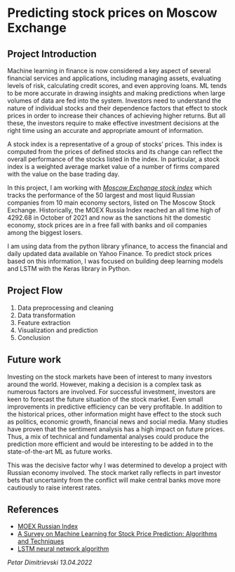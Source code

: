# Predicting stock prices on Moscow Exchange

## Project Introduction
Machine learning in finance is now considered a key aspect of several financial services and applications, including managing assets, evaluating levels of risk, calculating credit scores, and even approving loans. ML tends to be more accurate in drawing insights and making predictions when large volumes of data are fed into the system. Investors need to understand the nature of individual stocks and their dependence factors that effect to stock prices in order to increase their chances of achieving higher returns. But all these, the investors require to make effective investment decisions at the right time using an accurate and appropriate amount of information.

A stock index is a representative of a group of stocks’ prices. This index is computed from the prices of defined stocks and its change can reflect the overall performance of the stocks listed in the index. In particular, a stock index is a weighted average market value of a number of firms compared with the value on the base trading day. 

In this project, I am working with *[Moscow Exchange stock index](https://uk.finance.yahoo.com/quote/IMOEX.ME?p=IMOEX.ME)* which tracks the performance of the 50 largest and most liquid Russian companies from 10 main economy sectors, listed on The Moscow Stock Exchange. Historically, the MOEX Russia Index reached an all time high of 4292.68 in October of 2021 and now as the sanctions hit the domestic economy, stock prices are in a free fall with banks and oil companies among the biggest losers.

I am using data from the python library yfinance, to access the financial and daily updated data available on Yahoo Finance. To predict stock prices based on this information, I was focused on building deep learning models and LSTM with the Keras library in Python.

## Project Flow
1. Data preprocessing and cleaning
2. Data transformation
3. Feature extraction
4. Visualization and prediction
5. Conclusion

## Future work
Investing on the stock markets have been of interest to many investors around the world. However, making a decision is a complex task as numerous factors are involved. For successful investment, investors are keen to forecast the future situation of the stock market. Even small improvements in predictive efficiency can be very profitable. In addition to the historical prices, other information might have effect to the stock such as politics, economic growth, financial news and social media. Many studies have proven that the sentiment analysis has a high impact on future prices. Thus, a mix of technical and fundamental analyses could produce the prediction more efficient and would be interesting to be added in to the state-of-the-art ML as future works. 

This was the decisive factor why I was determined to develop a project with Russian economy involved. The stock market rally reflects in part investor bets that uncertainty from the conflict will make central banks move more cautiously to raise interest rates. 

## References
- [MOEX Russian Index](https://tradingeconomics.com/russia/stock-market)
- [A Survey on Machine Learning for Stock Price Prediction: Algorithms and Techniques](https://www.scitepress.org/Papers/2020/93407/93407.pdf) 
- [LSTM neural network algorithm](https://machinelearningmastery.com/gentle-introduction-long-short-term-memory-networks-experts/)

*Petar Dimitrievski 13.04.2022*
